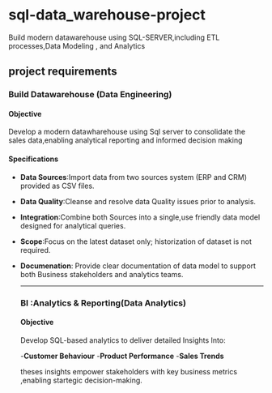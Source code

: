 # sql-data_warehouse-project
Build modern datawarehouse using SQL-SERVER,including ETL processes,Data Modeling , and Analytics 

## project requirements

### Build Datawarehouse (Data Engineering)

#### Objective 
Develop a modern datawharehouse using Sql server to consolidate the sales data,enabling analytical reporting and informed decision making 
#### Specifications 
- **Data Sources**:Import data from two sources system (ERP and CRM) provided as CSV files.
- **Data Quality**:Cleanse and resolve data Quality issues prior to analysis.
- **Integration**:Combine both Sources into a single,use friendly data model designed for analytical queries.
- **Scope**:Focus on the latest dataset only; historization of dataset is not required.
- **Documenation**: Provide clear documentation of  data model to support both Business stakeholders and analytics teams.  


    ****

  ### BI :Analytics & Reporting(Data Analytics)

  #### Objective
  Develop SQL-based analytics to deliver detailed Insights Into:

  -**Customer Behaviour**
  -**Product Performance**
  -**Sales Trends**

  theses insights empower stakeholders with key business metrics ,enabling startegic decision-making.


